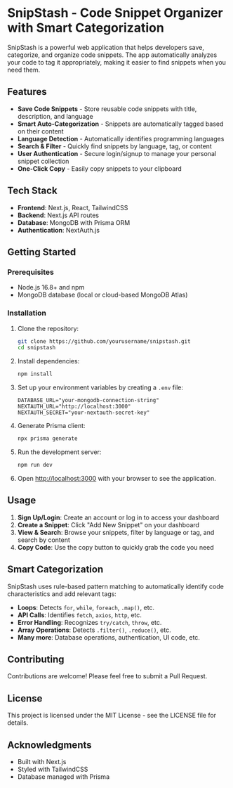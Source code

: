 # SnipStash - Code Snippet Organizer with Smart Categorization

SnipStash is a powerful web application that helps developers save, categorize, and organize code snippets. The app automatically analyzes your code to tag it appropriately, making it easier to find snippets when you need them.

## Features

-   **Save Code Snippets** - Store reusable code snippets with title, description, and language
-   **Smart Auto-Categorization** - Snippets are automatically tagged based on their content
-   **Language Detection** - Automatically identifies programming languages
-   **Search & Filter** - Quickly find snippets by language, tag, or content
-   **User Authentication** - Secure login/signup to manage your personal snippet collection
-   **One-Click Copy** - Easily copy snippets to your clipboard

## Tech Stack

-   **Frontend**: Next.js, React, TailwindCSS
-   **Backend**: Next.js API routes
-   **Database**: MongoDB with Prisma ORM
-   **Authentication**: NextAuth.js

## Getting Started

### Prerequisites

-   Node.js 16.8+ and npm
-   MongoDB database (local or cloud-based MongoDB Atlas)

### Installation

1. Clone the repository:

    ```bash
    git clone https://github.com/yourusername/snipstash.git
    cd snipstash
    ```

2. Install dependencies:

    ```bash
    npm install
    ```

3. Set up your environment variables by creating a `.env` file:

    ```
    DATABASE_URL="your-mongodb-connection-string"
    NEXTAUTH_URL="http://localhost:3000"
    NEXTAUTH_SECRET="your-nextauth-secret-key"
    ```

4. Generate Prisma client:

    ```bash
    npx prisma generate
    ```

5. Run the development server:

    ```bash
    npm run dev
    ```

6. Open [http://localhost:3000](http://localhost:3000) with your browser to see the application.

## Usage

1. **Sign Up/Login**: Create an account or log in to access your dashboard
2. **Create a Snippet**: Click "Add New Snippet" on your dashboard
3. **View & Search**: Browse your snippets, filter by language or tag, and search by content
4. **Copy Code**: Use the copy button to quickly grab the code you need

## Smart Categorization

SnipStash uses rule-based pattern matching to automatically identify code characteristics and add relevant tags:

-   **Loops**: Detects `for`, `while`, `foreach`, `.map()`, etc.
-   **API Calls**: Identifies `fetch`, `axios`, `http`, etc.
-   **Error Handling**: Recognizes `try/catch`, `throw`, etc.
-   **Array Operations**: Detects `.filter()`, `.reduce()`, etc.
-   **Many more**: Database operations, authentication, UI code, etc.

## Contributing

Contributions are welcome! Please feel free to submit a Pull Request.

## License

This project is licensed under the MIT License - see the LICENSE file for details.

## Acknowledgments

-   Built with Next.js
-   Styled with TailwindCSS
-   Database managed with Prisma
